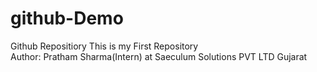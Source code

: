 # github-Demo

Github Repositiory
This is my First Repository
<br>
Author: Pratham Sharma(Intern)
at Saeculum Solutions PVT LTD
Gujarat
